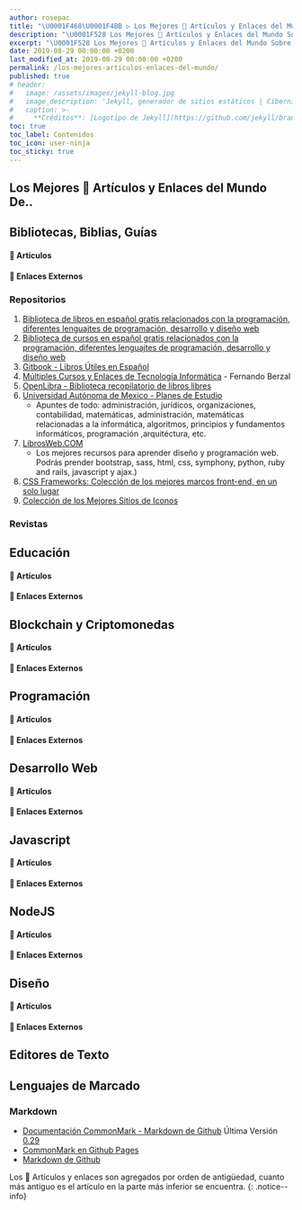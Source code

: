 ```yaml
---
author: rosepac
title: "\U0001F468‍\U0001F4BB ▷ Los Mejores 📰 Artículos y Enlaces del Mundo Sobre, el Recopilatorio Definitivo"
description: "\U0001F528 Los Mejores 📰 Artículos y Enlaces del Mundo Sobre, el Recopilatorio Definitivo"
excerpt: "\U0001F528 Los Mejores 📰 Artículos y Enlaces del Mundo Sobre, el Recopilatorio Definitivo"
date: 2019-08-29 00:00:00 +0200
last_modified_at: 2019-08-29 00:00:00 +0200
permalink: /los-mejores-articulos-enlaces-del-mundo/
published: true
# header:
#   image: /assets/images/jekyll-blog.jpg
#   image_description: 'Jekyll, generador de sitios estáticos | Ciberninjas'
#   caption: >-
#     **Créditos**: [Logotipo de Jekyll](https://github.com/jekyll/brand) extraído del repositorio de Marketing de Jekyll. Edición y montaje de Elaboración Propia
toc: true
toc_label: Contenidos
toc_icon: user-ninja
toc_sticky: true
---
```


## Los Mejores 📰 Artículos y Enlaces del Mundo De..

## Bibliotecas, Biblias, Guías
#### 📰 Artículos
#### 🔗 Enlaces Externos

### Repositorios
1. [Biblioteca de libros en español gratis relacionados con la programación, diferentes lenguajtes de programación, desarrollo y diseño web](https://ciberninjas.com/biblioteca-de-programacion-y-tecnologia/)
2. [Biblioteca de cursos en español gratis relacionados con la programación, diferentes lenguajtes de programación, desarrollo y diseño web](https://ciberninjas.com/cursos-tecnologia/)
3. [Gitbook - Libros Útiles en Español](https://github.com/rosepac/gitbook-biblioteca-impresionante-en-espanol#gitbook---biblioteca-de-libros-en-español)
4. [Múltiples Cursos y Enlaces de Tecnología Informática](http://elvex.ugr.es/) - Fernando Berzal
5. [OpenLibra - Biblioteca recopilatorio de libros libres](https://openlibra.com/es/collection)
6. [Universidad Autónoma de Mexico - Planes de Estudio](http://fcasua.contad.unam.mx/apuntes/interiores/plan2016_1.php)
    - Apuntes de todo: administración, jurídicos, organizaciones, contabilidad, matemáticas, administración, matemáticas relacionadas a la informática, algoritmos, principios y fundamentos informáticos, programación ,arquitéctura, etc.
7. [LibrosWeb.COM](https://uniwebsidad.com)
    - Los mejores recursos para aprender diseño y programación web. Podrás prender bootstrap, sass, html, css, symphony, python, ruby and rails, javascript y ajax.)
8. [CSS Frameworks: Colección de los mejores marcos front-end, en un solo lugar](http://cssframeworks.org/)
9. [Colección de los Mejores Sitios de Iconos](http://fonticons.net/)

### Revistas
<!-- Enlaces a Antiguas Colecciones de Google+ -->
## Educación
#### 📰 Artículos
#### 🔗 Enlaces Externos
## Blockchain y Criptomonedas
#### 📰 Artículos
#### 🔗 Enlaces Externos
## Programación
#### 📰 Artículos
#### 🔗 Enlaces Externos
## Desarrollo Web
#### 📰 Artículos
#### 🔗 Enlaces Externos
## Javascript
#### 📰 Artículos
#### 🔗 Enlaces Externos
## NodeJS
#### 📰 Artículos
#### 🔗 Enlaces Externos
## Diseño
#### 📰 Artículos
#### 🔗 Enlaces Externos

## Editores de Texto

## Lenguajes de Marcado
### Markdown
- [Documentación CommonMark - Markdown de Github](https://commonmark.org/) Última Versión [0.29](https://spec.commonmark.org/0.29/)
- [CommonMark en Github Pages](https://github.com/github/jekyll-commonmark-ghpages)
- [Markdown de Github](https://github.github.com/gfm/#tabs)

Los 📰 Artículos y enlaces son agregados por orden de antigüedad, cuanto más antiguo es el artículo en la parte más inferior se encuentra.
{: .notice--info}